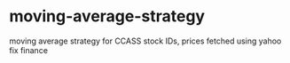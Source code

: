 # moving-average-strategy
moving average strategy for CCASS stock IDs, prices fetched using yahoo fix finance
